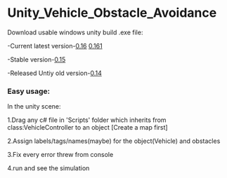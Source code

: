 # Unity_Vehicle_Obstacle_Avoidance

Download usable windows unity build .exe file:

-Current latest version-[0.16](https://github.com/Lem-c/Unity_Vehicle_Obstacle_Avoidance/releases/tag/v0.16) [0.161](https://github.com/Lem-c/Unity_Vehicle_Obstacle_Avoidance/releases/tag/v0.161)

-Stable version-[0.15](https://github.com/Lem-c/Unity_Vehicle_Obstacle_Avoidance/releases/tag/v0.15)

-Released Untiy old version-[0.14](https://github.com/Lem-c/Unity_Vehicle_Obstacle_Avoidance/releases/tag/v0.14)

### Easy usage:

In the unity scene:

1.Drag any c# file in 'Scripts' folder which inherits from class:VehicleController to an object [Create a map first]

2.Assign labels/tags/names(maybe) for the object(Vehicle) and obstacles

3.Fix every error threw from console

4.run and see the simulation
